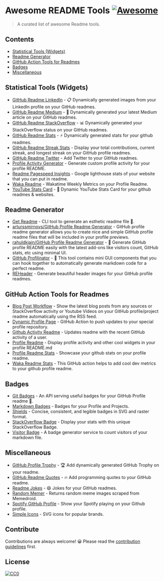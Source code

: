 # Awesome README Tools [![Awesome](https://cdn.rawgit.com/sindresorhus/awesome/d7305f38d29fed78fa85652e3a63e154dd8e8829/media/badge.svg)](https://github.com/sindresorhus/awesome)

> A curated list of awesome Readme tools.

## Contents

- [Statistical Tools (Widgets)](#statistical-tools-(widgets))
- [Readme Generator](#readme-generator)
- [GitHub Action Tools for Readmes](#github-action-tools-for-readmes)
- [Badges](#badges)
- [Miscellaneous](#miscellaneous)

## Statistical Tools (Widgets)

- [GitHub Readme LinkedIn](https://github.com/soroushchehresa/github-readme-linkedin#readme) - 📋 Dynamically generated images from your LinkedIn profile on your GitHub readmes.
- [GitHub Readme Medium](https://github.com/omidnikrah/github-readme-medium#readme) - 📖 Dynamically generated your latest Medium article on your GitHub readmes.
- [GitHub Readme StackOverflow](https://github.com/omidnikrah/github-readme-stackoverflow#readme) - 📊 Dynamically generated your StackOverflow status on your GitHub readmes.
- [GitHub Readme Stats](https://github.com/anuraghazra/github-readme-stats#readme) - ⚡ Dynamically generated stats for your github readmes.
- [GitHub Readme Streak Stats](https://github.com/DenverCoder1/github-readme-streak-stats#readme) - Display your total contributions, current streak, and longest streak on your GitHub profile readmes.
- [GitHub Readme Twitter](https://github.com/gazf/github-readme-twitter#readme) - Add Twitter to your GitHub readmes.
- [Profile Activity Generator](https://github.com/omidnikrah/profile-activity-generator#readme) - Generate custom profile activity for your profile README.
- [Readme Pagespeed Insights](https://github.com/ankurparihar/readme-pagespeed-insights#readme) - Google lighthouse stats of your website that you can put in readme.
- [Waka Readme](https://github.com/athul/waka-readme#readme) - Wakatime Weekly Metrics on your Profile Readme.
- [YouTube Stats Card](https://github.com/Dhyeythumar/youtube-stats-card#readme) - 🚀 Dynamic YouTube Stats Card for your github readmes & websites.

## Readme Generator

- [Get Readme](https://github.com/luctst/get-readme#readme) - CLI tool to generate an esthetic readme file 🔖.
- [arturssmirnovs/GitHub Profile Readme Generator](https://github.com/arturssmirnovs/github-profile-readme-generator#readme) - GitHub profile readme generator allows you to create nice and simple GitHub profile readme files that will be included in your profile previews.
- [rahuldkjain/GitHub Profile Readme Generator](https://github.com/rahuldkjain/github-profile-readme-generator#readme) - 🚀 Generate GitHub profile README easily with the latest add-ons like visitors count, GitHub stats, etc using minimal UI.
- [GitHub Profilinator](https://github.com/rishavanand/github-profilinator#readme) - 🚀 This tool contains mini GUI components that you can hook together to automatically generate markdown code for a perfect readme.
- [REHeader](https://github.com/khalby786/REHeader#readme) - Generate beautiful header images for your GitHub profile readmes.

## GitHub Action Tools for Readmes

- [Blog Post Workflow](https://github.com/gautamkrishnar/blog-post-workflow#readme) - Show the latest blog posts from any sources or StackOverflow activity or Youtube Videos on your GitHub profile/project readme automatically using the RSS feed.
- [Dynamic Profile Page](https://github.com/umutphp/github-action-dynamic-profile-page#readme) - GitHub Action to push updates to your special profile repository.
- [Github Activity Readme](https://github.com/jamesgeorge007/github-activity-readme#readme) - Updates readme with the recent GitHub activity of a user.
- [Profile Readme](https://github.com/actions-js/profile-readme#readme) - Display profile activity and other cool widgets in your profile README.md
- [Profile Readme Stats](https://github.com/teoxoy/profile-readme-stats#readme) - Showcase your github stats on your profile readme.
- [Waka Readme Stats](https://github.com/anmol098/waka-readme-stats#readme) - This GitHub action helps to add cool dev metrics to your github profile readme.

## Badges

- [Git Badges](https://github.com/puf17640/git-badges#readme) - An API serving useful badges for your GitHub Profile readme 🚀.
- [Markdown Badges](https://github.com/Ileriayo/markdown-badges#readme) - Badges for your Profile and Projects.
- [Shields](https://github.com/badges/shields#readme) - Concise, consistent, and legible badges in SVG and raster format.
- [StackOverflow Badge](https://github.com/claytonjhamilton/stackoverflow-badge#readme) - Display your stats with this unique StackOverflow Badge.
- [Visitor Badge](https://github.com/jwenjian/visitor-badge#readme) - A badge generator service to count visitors of your markdown file.

## Miscellaneous

- [GitHub Profile Trophy](https://github.com/ryo-ma/github-profile-trophy#readme) - 🏆 Add dynamically generated GitHub Trophy on your readme.
- [GitHub Readme Quotes](https://github.com/PiyushSuthar/github-readme-quotes#readme) - 🔥 Add programming quotes to your GitHub readme.
- [Readme Jokes](https://github.com/ABSphreak/readme-jokes#readme) - 😄 Jokes for your GitHub readmes.
- [Random Memer](https://github.com/techytushar/random-memer#readme) - Returns random meme images scraped from Memedroid.
- [Spotify GitHub Profile](https://github.com/kittinan/spotify-github-profile#readme) - Show your Spotify playing on your Github profile.
- [Simple Icons](https://github.com/simple-icons/simple-icons#readme) - SVG icons for popular brands.

## Contribute

Contributions are always welcome! 😀 Please read the [contribution guidelines](contributing.md) first.

## License

[![CC0](https://licensebuttons.net/p/zero/1.0/88x31.png)](https://creativecommons.org/publicdomain/zero/1.0/)
